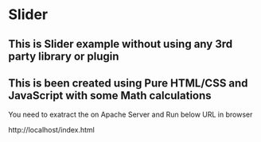 # Slider

## This is Slider example without using any 3rd party library or plugin

## This is been created using Pure HTML/CSS and JavaScript with some Math calculations

You need to exatract the on Apache Server and Run below URL in browser

http://localhost/index.html
